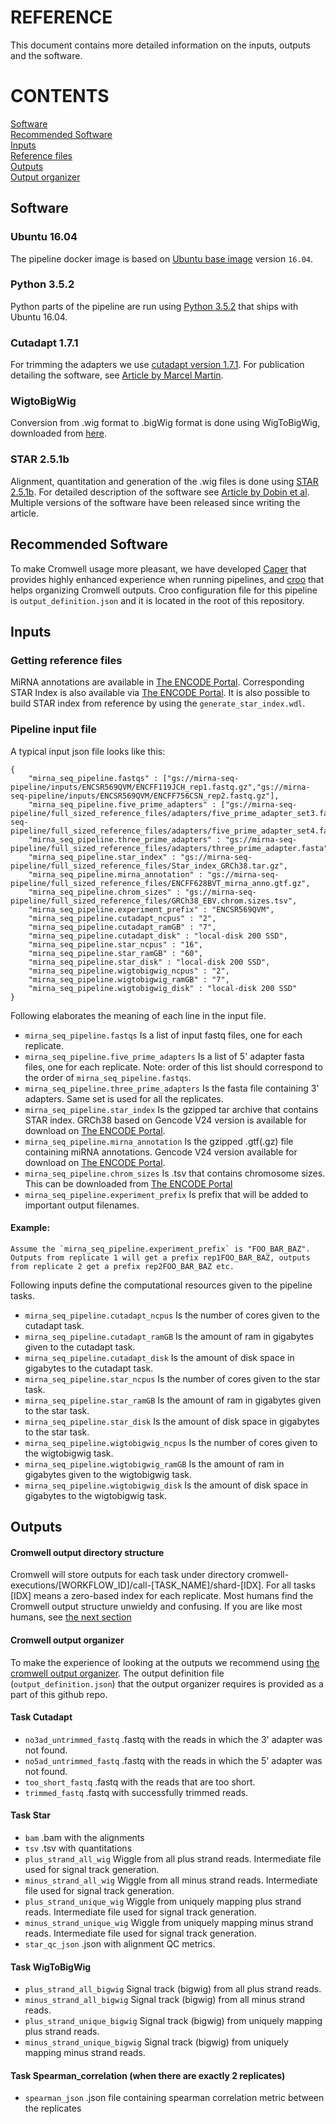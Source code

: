 # REFERENCE

This document contains more detailed information on the inputs, outputs and the software.

# CONTENTS

[Software](reference.md#software)  
[Recommended Software](reference.md#recommended-software)  
[Inputs](reference.md#inputs)  
[Reference files](reference.md#getting-reference-files)  
[Outputs](reference.md#outputs)  
[Output organizer](reference.md#cromweller-output-organizer)

## Software

### Ubuntu 16.04

The pipeline docker image is based on [Ubuntu base image](https://hub.docker.com/_/ubuntu/) version `16.04`.

### Python 3.5.2

Python parts of the pipeline are run using [Python 3.5.2](https://www.python.org/download/releases/3.5.2/) that ships with Ubuntu 16.04.

### Cutadapt 1.7.1

For trimming the adapters we use [cutadapt version 1.7.1](https://cutadapt.readthedocs.io/en/stable/). For publication detailing the software, see [Article by Marcel Martin](http://journal.embnet.org/index.php/embnetjournal/article/view/200).

### WigtoBigWig

Conversion from .wig format to .bigWig format is done using WigToBigWig, downloaded from [here](http://hgdownload.soe.ucsc.edu/admin/exe/linux.x86_64/wigToBigWig).

### STAR 2.5.1b

Alignment, quantitation and generation of the .wig files is done using [STAR 2.5.1b](https://github.com/alexdobin/STAR/releases/tag/2.5.1b). For detailed description of the software see [Article by Dobin et al](https://www.ncbi.nlm.nih.gov/pubmed/23104886). Multiple versions of the software have been released since writing the article.

## Recommended Software

To make Cromwell usage more pleasant, we have developed [Caper](https://github.com/ENCODE-DCC/caper) that provides highly enhanced experience when running pipelines, and [croo](https://github.com/ENCODE-DCC/croo) that helps organizing Cromwell outputs. Croo configuration file for this pipeline is `output_definition.json` and it is located in the root of this repository.

## Inputs

### Getting reference files

MiRNA annotations are available in [The ENCODE Portal](https://www.encodeproject.org/files/ENCFF628BVT/). Corresponding STAR Index is also available via [The ENCODE Portal](https://www.encodeproject.org/files/ENCFF033AVX/). It is also possible to build STAR index from reference by using the `generate_star_index.wdl`.

### Pipeline input file

A typical input json file looks like this:

```
{
    "mirna_seq_pipeline.fastqs" : ["gs://mirna-seq-pipeline/inputs/ENCSR569QVM/ENCFF119JCH_rep1.fastq.gz","gs://mirna-seq-pipeline/inputs/ENCSR569QVM/ENCFF756CSN_rep2.fastq.gz"],
    "mirna_seq_pipeline.five_prime_adapters" : ["gs://mirna-seq-pipeline/full_sized_reference_files/adapters/five_prime_adapter_set3.fasta","gs://mirna-seq-pipeline/full_sized_reference_files/adapters/five_prime_adapter_set4.fasta"],
    "mirna_seq_pipeline.three_prime_adapters" : "gs://mirna-seq-pipeline/full_sized_reference_files/adapters/three_prime_adapter.fasta",
    "mirna_seq_pipeline.star_index" : "gs://mirna-seq-pipeline/full_sized_reference_files/Star_index_GRCh38.tar.gz",
    "mirna_seq_pipeline.mirna_annotation" : "gs://mirna-seq-pipeline/full_sized_reference_files/ENCFF628BVT_mirna_anno.gtf.gz",
    "mirna_seq_pipeline.chrom_sizes" : "gs://mirna-seq-pipeline/full_sized_reference_files/GRCh38_EBV.chrom.sizes.tsv",
    "mirna_seq_pipeline.experiment_prefix" : "ENCSR569QVM",
    "mirna_seq_pipeline.cutadapt_ncpus" : "2",
    "mirna_seq_pipeline.cutadapt_ramGB" : "7",
    "mirna_seq_pipeline.cutadapt_disk" : "local-disk 200 SSD",
    "mirna_seq_pipeline.star_ncpus" : "16",
    "mirna_seq_pipeline.star_ramGB" : "60",
    "mirna_seq_pipeline.star_disk" : "local-disk 200 SSD",
    "mirna_seq_pipeline.wigtobigwig_ncpus" : "2",
    "mirna_seq_pipeline.wigtobigwig_ramGB" : "7",
    "mirna_seq_pipeline.wigtobigwig_disk" : "local-disk 200 SSD"
}
```

Following elaborates the meaning of each line in the input file.

* `mirna_seq_pipeline.fastqs` Is a list of input fastq files, one for each replicate.
* `mirna_seq_pipeline.five_prime_adapters` Is a list of 5' adapter fasta files, one for each replicate. Note: order of this list should correspond to the order of `mirna_seq_pipeline.fastqs`.
* `mirna_seq_pipeline.three_prime_adapters` Is the fasta file containing 3' adapters. Same set is used for all the replicates.
* `mirna_seq_pipeline.star_index` Is the gzipped tar archive that contains STAR index. GRCh38 based on Gencode V24 version is available for download on [The ENCODE Portal](https://www.encodeproject.org/files/ENCFF033AVX/).
* `mirna_seq_pipeline.mirna_annotation` Is the gzipped .gtf(.gz) file containing miRNA annotations. Gencode V24 version available for download on [The ENCODE Portal](https://www.encodeproject.org/files/ENCFF628BVT/).
* `mirna_seq_pipeline.chrom_sizes` Is .tsv that contains chromosome sizes. This can be downloaded from [The ENCODE Portal](https://www.encodeproject.org/files/GRCh38_EBV.chrom.sizes/)
* `mirna_seq_pipeline.experiment_prefix` Is prefix that will be added to important output filenames.

#### Example: 
    
    Assume the `mirna_seq_pipeline.experiment_prefix` is "FOO_BAR_BAZ". Outputs from replicate 1 will get a prefix rep1FOO_BAR_BAZ, outputs from replicate 2 get a prefix rep2FOO_BAR_BAZ etc.

Following inputs define the computational resources given to the pipeline tasks.

* `mirna_seq_pipeline.cutadapt_ncpus` Is the number of cores given to the cutadapt task.
* `mirna_seq_pipeline.cutadapt_ramGB` Is the amount of ram in gigabytes given to the cutadapt task.
* `mirna_seq_pipeline.cutadapt_disk` Is the amount of disk space in gigabytes to the cutadapt task.
* `mirna_seq_pipeline.star_ncpus` Is the number of cores given to the star task.
* `mirna_seq_pipeline.star_ramGB` Is the amount of ram in gigabytes given to the star task.
* `mirna_seq_pipeline.star_disk` Is the amount of disk space in gigabytes to the star task.
* `mirna_seq_pipeline.wigtobigwig_ncpus` Is the number of cores given to the wigtobigwig task.
* `mirna_seq_pipeline.wigtobigwig_ramGB` Is the amount of ram in gigabytes given to the wigtobigwig task.
* `mirna_seq_pipeline.wigtobigwig_disk` Is the amount of disk space in gigabytes to the wigtobigwig task.

## Outputs

#### Cromwell output directory structure

Cromwell will store outputs for each task under directory cromwell-executions/[WORKFLOW_ID]/call-[TASK_NAME]/shard-[IDX]. For all tasks [IDX] means a zero-based index for each replicate. Most humans find the Cromwell output structure unwieldy and confusing. If you are like most humans, see [the next section](reference.md#cromwell-output-organizer)

#### Cromwell output organizer

To make the experience of looking at the outputs we recommend using [the cromwell output organizer](https://github.com/ENCODE-DCC/cromwell_output_organizer). The output definition file (`output_definition.json`) that the output organizer requires is provided as a part of this github repo.

#### Task Cutadapt

* `no3ad_untrimmed_fastq` .fastq with the reads in which the 3' adapter was not found.
* `no5ad_untrimmed_fastq` .fastq with the reads in which the 5' adapter was not found.
* `too_short_fastq` .fastq with the reads that are too short.
* `trimmed_fastq` .fastq with successfully trimmed reads.

#### Task Star

* `bam` .bam with the alignments
* `tsv` .tsv with quantitations
* `plus_strand_all_wig` Wiggle from all plus strand reads. Intermediate file used for signal track generation.
* `minus_strand_all_wig` Wiggle from all minus strand reads. Intermediate file used for signal track generation.
* `plus_strand_unique_wig` Wiggle from uniquely mapping plus strand reads. Intermediate file used for signal track generation.
* `minus_strand_unique_wig` Wiggle from uniquely mapping minus strand reads. Intermediate file used for signal track generation.
* `star_qc_json` .json with alignment QC metrics.

#### Task WigToBigWig

* `plus_strand_all_bigwig` Signal track (bigwig) from all plus strand reads.
* `minus_strand_all_bigwig` Signal track (bigwig) from all minus strand reads.
* `plus_strand_unique_bigwig` Signal track (bigwig) from uniquely mapping plus strand reads.
* `minus_strand_unique_bigwig` Signal track (bigwig) from uniquely mapping minus strand reads.

#### Task Spearman_correlation (when there are exactly 2 replicates)

* `spearman_json` .json file containing spearman correlation metric between the replicates
